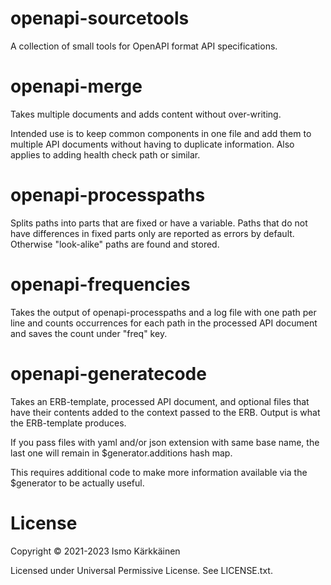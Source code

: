 # openapi-sourcetools

A collection of small tools for OpenAPI format API specifications.

# openapi-merge

Takes multiple documents and adds content without over-writing.

Intended use is to keep common components in one file and add them to
multiple API documents without having to duplicate information. Also
applies to adding health check path or similar.

# openapi-processpaths

Splits paths into parts that are fixed or have a variable. Paths that do not
have differences in fixed parts only are reported as errors by default.
Otherwise "look-alike" paths are found and stored.

# openapi-frequencies

Takes the output of openapi-processpaths and a log file with one path per line
and counts occurrences for each path in the processed API document and saves
the count under "freq" key.

# openapi-generatecode

Takes an ERB-template, processed API document, and optional files that have
their contents added to the context passed to the ERB. Output is what the
ERB-template produces.

If you pass files with yaml and/or json extension with same base name, the
last one will remain in $generator.additions hash map.

This requires additional code to make more information available via the
$generator to be actually useful.

# License

Copyright © 2021-2023 Ismo Kärkkäinen

Licensed under Universal Permissive License. See LICENSE.txt.
